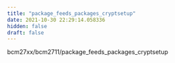 ```yaml
---
title: "package_feeds_packages_cryptsetup"
date: 2021-10-30 22:29:14.058336
hidden: false
draft: false
---
```


bcm27xx/bcm2711/package_feeds_packages_cryptsetup

